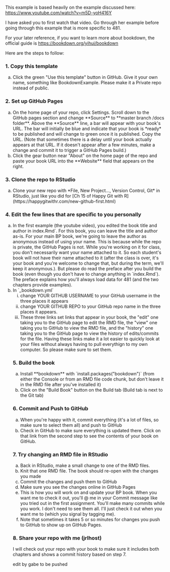 This example is based heavily on the example discussed here: https://www.youtube.com/watch?v=m5D-yoH416Y

I have asked you to first watch that video. Go through her example before going through this example that is more specific to 481. 

For your later reference, if you want to learn more about bookdown, the official guide is https://bookdown.org/yihui/bookdown


Here are the steps to follow:

### 1. Copy this template

<ol type="a">
  <li>
Click the green "Use this template" button in GitHub. Give it your own name, something like BookdownExample. Please make it a Private repo instead of public.
  </li>
 </ol>
 
### 2. Set up GitHub Pages

<ol type="a">
  <li>
  On the home page of your repo, click Settings. Scroll down to the GitHub pages section and change **Source** to **master branch /docs folder**.  Above the **Source** line, a bar will appear with your book's URL. The bar will initially be blue and indicate that your book is *ready* to be published and will change to green once it is published. Copy the URL. (Note that sometimes there is a delay until your book actually appears at that URL. If it doesn't appear after a few minutes, make a change and commit it to trigger a GitHub Pages build.)
  </li>
  <li>
  Click the gear button near "About" on the home page of the repo and paste your book URL into the **Website** field that appears on the right.
  </li>
</ol>

### 3. Clone the repo to RStudio

<ol type="a">
  <li>
Clone your new repo with *File, New Project..., Version Control, Git* in RStudio, just like you did for [Ch 15 of Happy Git with R](https://happygitwithr.com/new-github-first.html)    
  </li>
 </ol>


### 4. Edit the few lines that are specific to you personally

<ol type="a">
  <li>
In the first example (the youtube video), you edited the book title and author in  index.Rmd`. For this book, you can leave the title and author as-is. For your main BP book, we're going to leave the author as anonymous instead of using your name. This is because while the repo is private, the GitHub Pages is not. While you're working on it for class, you don't necessarily want your name attached to it. So each student's book will not have their name attached to it (after the class is over, it's your book and you're welcome to change that, but during the term, we'll keep it anonymous.). But please do read the preface after you build the book (even though you don't have to change anything in `index.Rmd`). The preface explains how you'll always load data for 481 (and the two chapters provide examples).
  </li>
  <li>
In `_bookdown.yml`
  <ol type="i">
    <li>
    change YOUR GITHUB USERNAME to your GitHub username in the three places it appears
    </li>
    <li>
    change YOUR GITHUB REPO to your GitHub repo name in the three places it appears.
    </li>
    <li>
    These three links set links that appear in your book, the "edit" one taking you to the GitHub page to edit the RMD file, the "view" one taking you to GitHub to view the RMD file, and the "history" one taking you to the GitHub page to view the history of edits/commits for the file. Having these links make it a lot easier to quickly look at your files without always having to pull everythign to my own computer. So please make sure to set them. 
    </li>    
  </li>
 </ol>




### 5. Build the book
  <ol type="a">
    <li>
        Install **bookdown** with `install.packages("bookdown")` (from either the Console or from an RMD file code chunk, but don't leave it in the RMD file after you've installed it)
    </li>
    <li>
    Click on the "Build Book" button on the Build tab (Build tab is next to the Git tab)
    </li>
   </ol>

### 6. Commit and Push to GitHub

<ol type="a">
  <li>
    When you're happy with it, commit everything (it's a lot of files, so make sure to select them all) and push to GitHub
  </li>
  <li>
    Check in GitHub to make sure everything is updated there. Click on that link from the second step to see the contents of your book on GitHub. 
  </li>
 </ol>


### 7. Try changing an RMD file in RStudio

<ol type="a">
  <li>
    Back in RStudio, make a small change to one of the RMD files. 
  </li>
  <li>
    Knit that one RMD file. The book should re-open with the changes you made
  </li>
  <li>
    Commit the changes and push them to GitHub
  </li>
  <li>
    Make sure you see the changes online in GitHub Pages
  </li>
  <li>
    This is how you will work on and update your BP book. When you want me to check it out, you'll @ me in your Commit message like you tried out in the first assignment. You'll make many commits while you work. I don't need to see them all. I'll just check it out when you want me to (which you signal by tagging me). 
  </li>
  <li>
    Note that sometimes it takes 5 or so minutes for changes you push to GitHub to show up on GitHub Pages.
  </li>
</ol>

### 8. Share your repo with me (jrlhost)

I will check out your repo with your book to make sure it includes both chapters and shows a commit history based on step 7. 

edit by gabe to be pushed

